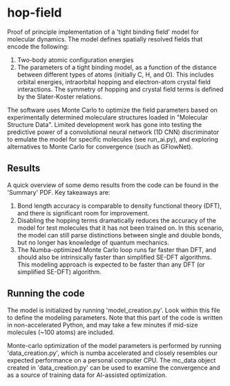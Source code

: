 # hop-field

Proof of principle implementation of a 'tight binding field' model for molecular dynamics.  The model defines spatially resolved fields that encode the following:
1. Two-body atomic configuration energies
2. The parameters of a tight binding model, as a function of the distance between different types of atoms (initially C, H, and O).  This includes orbital energies, intraorbital hopping and electron-atom crystal field interactions. The symmetry of hopping and crystal field terms is defined by the Slater-Koster relations.

The software uses Monte Carlo to optimize the field parameters based on experimentally determined moleculare structures loaded in "Molecular Structure Data". Limited development work has gone into testing the predictive power of a convolutional neural network (1D CNN) discriminator to emulate the model for specific molecules (see run_ai.py), and exploring alternatives to Monte Carlo for convergence (such as GFlowNet).

## Results

A quick overview of some demo results from the code can be found in the 'Summary' PDF.  Key takeaways are:
1. Bond length accuracy is comparable to density functional theory (DFT), and there is significant room for improvement.
2. Disabling the hopping terms dramatically reduces the accuracy of the model for test molecules that it has not been trained on.  In this scenario, the model can still parse distinctions between single and double bonds, but no longer has knowledge of quantum mechanics.
3. The Numba-optimized Monte Carlo loop runs far faster than DFT, and should also be intrinsically faster than simplified SE-DFT algorithms.
This modeling approach is expected to be faster than any DFT (or simplified SE-DFT) algorithm.

## Running the code

The model is initialized by running 'model_creation.py'.  Look within this file to define the modeling parameters.  Note that this part of the code is written in non-accelerated Python, and may take a few minutes if mid-size molecules (~100 atoms) are included.

Monte-carlo optimization of the model parameters is performed by running 'data_creation.py', which is numba accelerated and closely resembles our expected performance on a personal computer CPU.  The mc_data object created in 'data_creation.py' can be used to examine the convergence and as a source of training data for AI-assisted optimization.

